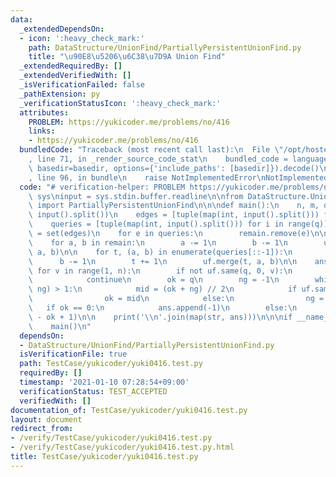 ```yaml
---
data:
  _extendedDependsOn:
  - icon: ':heavy_check_mark:'
    path: DataStructure/UnionFind/PartiallyPersistentUnionFind.py
    title: "\u90E8\u5206\u6C38\u7D9A Union Find"
  _extendedRequiredBy: []
  _extendedVerifiedWith: []
  _isVerificationFailed: false
  _pathExtension: py
  _verificationStatusIcon: ':heavy_check_mark:'
  attributes:
    PROBLEM: https://yukicoder.me/problems/no/416
    links:
    - https://yukicoder.me/problems/no/416
  bundledCode: "Traceback (most recent call last):\n  File \"/opt/hostedtoolcache/Python/3.9.7/x64/lib/python3.9/site-packages/onlinejudge_verify/documentation/build.py\"\
    , line 71, in _render_source_code_stat\n    bundled_code = language.bundle(stat.path,\
    \ basedir=basedir, options={'include_paths': [basedir]}).decode()\n  File \"/opt/hostedtoolcache/Python/3.9.7/x64/lib/python3.9/site-packages/onlinejudge_verify/languages/python.py\"\
    , line 96, in bundle\n    raise NotImplementedError\nNotImplementedError\n"
  code: "# verification-helper: PROBLEM https://yukicoder.me/problems/no/416\nimport\
    \ sys\ninput = sys.stdin.buffer.readline\n\nfrom DataStructure.UnionFind.PartiallyPersistentUnionFind\
    \ import PartiallyPersistentUnionFind\n\n\ndef main():\n    n, m, q = map(int,\
    \ input().split())\n    edges = [tuple(map(int, input().split())) for i in range(m)]\n\
    \    queries = [tuple(map(int, input().split())) for i in range(q)]\n\n    remain\
    \ = set(edges)\n    for e in queries:\n        remain.remove(e)\n\n    uf = PartiallyPersistentUnionFind(n)\n\
    \    for a, b in remain:\n        a -= 1\n        b -= 1\n        uf.merge(0,\
    \ a, b)\n\n    for t, (a, b) in enumerate(queries[::-1]):\n        a -= 1\n  \
    \      b -= 1\n        t += 1\n        uf.merge(t, a, b)\n\n    ans = []\n   \
    \ for v in range(1, n):\n        if not uf.same(q, 0, v):\n            ans.append(0)\n\
    \            continue\n        ok = q\n        ng = -1\n        while abs(ok -\
    \ ng) > 1:\n            mid = (ok + ng) // 2\n            if uf.same(mid, 0, v):\n\
    \                ok = mid\n            else:\n                ng = mid\n     \
    \   if ok == 0:\n            ans.append(-1)\n        else:\n            ans.append(q\
    \ - ok + 1)\n\n    print('\\n'.join(map(str, ans)))\n\n\nif __name__ == '__main__':\n\
    \    main()\n"
  dependsOn:
  - DataStructure/UnionFind/PartiallyPersistentUnionFind.py
  isVerificationFile: true
  path: TestCase/yukicoder/yuki0416.test.py
  requiredBy: []
  timestamp: '2021-01-10 07:28:54+09:00'
  verificationStatus: TEST_ACCEPTED
  verifiedWith: []
documentation_of: TestCase/yukicoder/yuki0416.test.py
layout: document
redirect_from:
- /verify/TestCase/yukicoder/yuki0416.test.py
- /verify/TestCase/yukicoder/yuki0416.test.py.html
title: TestCase/yukicoder/yuki0416.test.py
---
```

